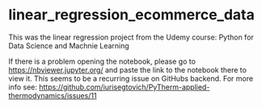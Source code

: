 # linear_regression_ecommerce_data
This was the linear regression project from the Udemy course: Python for Data Science and Machnie Learning  

If there is a problem opening the notebook, please go to https://nbviewer.jupyter.org/ and paste the link to the notebook there to view it. This seems to be a recurring issue on GitHubs backend. For more info see: https://github.com/iurisegtovich/PyTherm-applied-thermodynamics/issues/11
